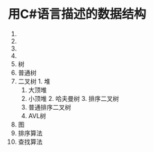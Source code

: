 # 用C#语言描述的数据结构

1. 
2. 
3. 
4. 
5. 树
  1. 普通树
  2. 二叉树
    1. 堆
	  1. 大顶堆
	  2. 小顶堆
	2. 哈夫曼树
    3. 排序二叉树
	  1. 普通排序二叉树
	  2. AVL树
6. 图
7. 排序算法
8. 查找算法